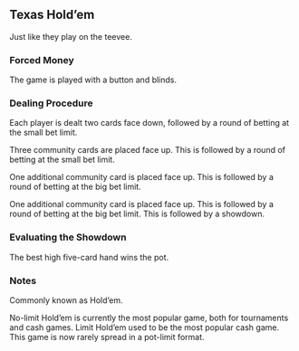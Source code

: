 Texas Hold’em
---------------

Just like they play on the teevee.

### Forced Money

The game is played with a button and blinds.

### Dealing Procedure

Each player is dealt two cards face down, followed by a round of betting at the
small bet limit.

Three community cards are placed face up. This is followed by a round of betting
at the small bet limit.

One additional community card is placed face up. This is followed by a round of
betting at the big bet limit.

One additional community card is placed face up. This is followed by a round of
betting at the big bet limit. This is followed by a showdown.

### Evaluating the Showdown

The best high five-card hand wins the pot.

### Notes 

Commonly known as Hold’em.

No-limit Hold’em is currently the most popular game, both for tournaments and
cash games. Limit Hold’em used to be the most popular cash game. This game is
now rarely spread in a pot-limit format.

